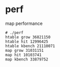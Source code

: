 # perf
map performance

```
# ./perf
htable grow 36821150
htable hit 12996425
htable kbench 21110071
map grow 31031151
map hit 10103741
map kbench 33879752
```
